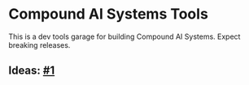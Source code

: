 # Compound AI Systems Tools
This is a dev tools garage for building Compound AI Systems. Expect breaking releases. 

## Ideas: [#1](https://github.com/NirantK/dspy-tools/issues/1)
